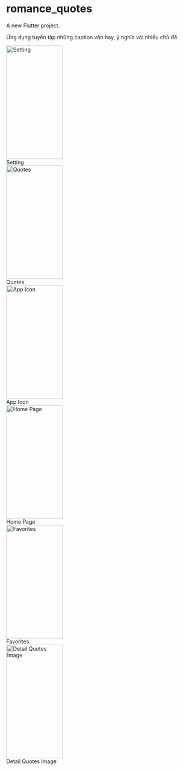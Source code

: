 # romance_quotes

A new Flutter project.

Ứng dụng tuyển tập những caption văn hay, ý nghĩa vói nhiều chủ đề

<img src="https://github.com/TranDangKhoaID/romance_quotes/assets/115960014/67f371c9-9528-43d2-9dfd-79414e9e2066.png" width="150" height="300" alt="Setting">
<figcaption>Setting</figcaption>

<img src="https://github.com/TranDangKhoaID/romance_quotes/assets/115960014/5d3fc5d6-0c2d-44c7-bd2b-2729ee64d719.png" width="150" height="300" alt="Quotes">
<figcaption>Quotes</figcaption>

<img src="https://github.com/TranDangKhoaID/romance_quotes/assets/115960014/2fc271dd-135b-4cdc-96b5-3952ea48a2cd.png" width="150" height="300" alt="App Icon">
<figcaption>App Icon</figcaption>

<img src="https://github.com/TranDangKhoaID/romance_quotes/assets/115960014/9e4b05d7-4cfc-4d85-844d-d647988daee5.png" width="150" height="300" alt="Home Page">
<figcaption>Home Page</figcaption>

<img src="https://github.com/TranDangKhoaID/romance_quotes/assets/115960014/ee5d1675-5a35-47f6-8180-2901c8fda90a.png" width="150" height="300" alt="Favorites">
<figcaption>Favorites</figcaption>

<img src="https://github.com/TranDangKhoaID/romance_quotes/assets/115960014/cbb35456-701f-4328-8861-8e410404f929.png" width="150" height="300" alt="Detail Quotes Image">
<figcaption>Detail Quotes Image</figcaption>



